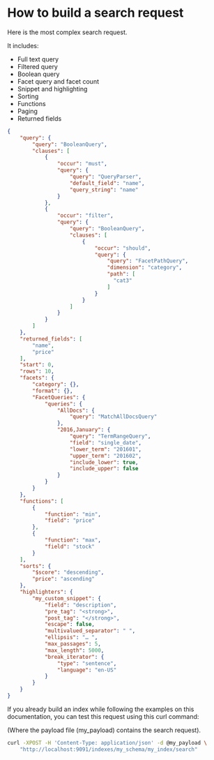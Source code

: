 # How to build a search request

Here is the most complex search request.

It includes:

* Full text query
* Filtered query
* Boolean query
* Facet query and facet count
* Snippet and highlighting
* Sorting
* Functions
* Paging
* Returned fields

```json
{
    "query": {
        "query": "BooleanQuery",
        "clauses": [
            {
                "occur": "must",
                "query": {
                    "query": "QueryParser",
                    "default_field": "name",
                    "query_string": "name"
                }
            },
            {
                "occur": "filter",
                "query": {
                    "query": "BooleanQuery",
                    "clauses": [
                        {
                            "occur": "should",
                            "query": {
                                "query": "FacetPathQuery",
                                "dimension": "category",
                                "path": [
                                  "cat3"
                                ]
                            }
                        }
                    ]
                }
            }
        ]
    },
    "returned_fields": [
        "name",
        "price"
    ],
    "start": 0,
    "rows": 10,
    "facets": {
        "category": {},
        "format": {},
        "FacetQueries": {
            "queries": {
                "AllDocs": {
                    "query": "MatchAllDocsQuery"
                },
                "2016,January": {
                    "query": "TermRangeQuery",
                    "field": "single_date",
                    "lower_term": "201601",
                    "upper_term": "201602",
                    "include_lower": true,
                    "include_upper": false
                }
            }
        }
    },
    "functions": [
        {
            "function": "min",
            "field": "price"
        },
        {
            "function": "max",
            "field": "stock"
        }
    ],
    "sorts": {
        "$score": "descending",
        "price": "ascending"
    },
    "highlighters": {
        "my_custom_snippet": {
            "field": "description",
            "pre_tag": "<strong>",
            "post_tag": "</strong>",
            "escape": false,
            "multivalued_separator": " ",
            "ellipsis": "… ",
            "max_passages": 5,
            "max_length": 5000,
            "break_iterator": {
                "type": "sentence",
                "language": "en-US"
            }
        }
    }
}
```

If you already build an index while following the examples on this documentation,
you can test this request using this curl command:

(Where the payload file (my_payload) contains the search request).

```bash
curl -XPOST -H 'Content-Type: application/json' -d @my_payload \
    "http://localhost:9091/indexes/my_schema/my_index/search"
```